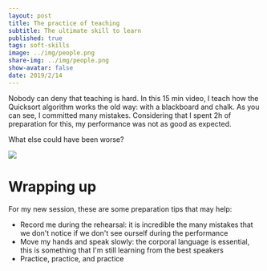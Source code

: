 ```yaml
---
layout: post
title: The practice of teaching
subtitle: The ultimate skill to learn
published: true
tags: soft-skills
image: ../img/people.png
share-img: ../img/people.png
show-avatar: false
date: 2019/2/14
---
```


Nobody can deny that teaching is hard. In this 15 min video, I teach how the Quicksort algorithm works the old way: with a blackboard and chalk. As you can see, I committed many mistakes. Considering that I spent 2h of preparation for this, my performance was not as good as expected. 


What else could have been worse?

<a href="https://play.kth.se/media/C%C3%A9sar+S+%2803+10+2019%29+-+G7/0_mdpi8fsb" rel="Quicksort in explained in 15min">![](https://cf.jare.io/?u=https//www.cesarsotovalero.net/img/class.png)</a>


# Wrapping up 

For my new session, these are some preparation tips that may help:

- Record me during the rehearsal: it is incredible the many mistakes that we don't notice if we don't see ourself during the performance
- Move my hands and speak slowly: the corporal language is essential, this is something that I'm still learning from the best speakers  
- Practice, practice, and practice